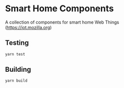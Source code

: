 # Smart Home Components

A collection of components for smart home Web Things (https://iot.mozilla.org)

## Testing

```sh
yarn test
```

## Building

```sh
yarn build
```
